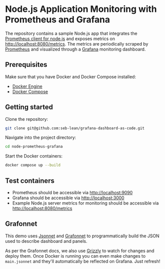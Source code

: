 # Node.js Application Monitoring with Prometheus and Grafana

The repository contains a sample Node.js app that integrates the [Prometheus client for node.js](https://github.com/siimon/prom-client) and exposes metrics on [http://localhost:8080/metrics](http://localhost:8080/metrics). The metrics are periodically scraped by [Prometheus](https://prometheus.io) and visualized through a [Grafana](https://grafana.com/oss/grafana) monitoring dashboard.

## Prerequisites

Make sure that you have Docker and Docker Compose installed:

- [Docker Engine](https://docs.docker.com/engine)
- [Docker Compose](https://docs.docker.com/compose)

## Getting started

Clone the repository:

```bash
git clone git@github.com:seb-lean/grafana-dashboard-as-code.git
```

Navigate into the project directory:

```bash
cd node-prometheus-grafana
```

Start the Docker containers:

```bash
docker compose up --build
```

## Test containers

- Prometheus should be accessible via [http://localhost:9090](http://localhost:9090)
- Grafana should be accessible via [http://localhost:3000](http://localhost:3000)
- Example Node.js server metrics for monitoring should be accessible via [http://localhost:8080/metrics](http://localhost:8080/metrics)

## Grafonnet

This demo uses [Jsonnet](https://jsonnet.org/) and [Grafonnet](https://grafana.github.io/grafonnet-lib/) to programmatically build the JSON used to describe dashboard and panels.

As per the Grafonnet docs, we also use [Grizzly](https://grafana.github.io/grizzly/what-is-grizzly/) to watch for changes and deploy them. Once Docker is running you can even make changes to `main.jsonnet` and they'll automatically be reflected on Grafana. Just refresh!
